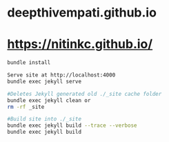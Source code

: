 # deepthivempati.github.io
# https://nitinkc.github.io/
```sh
bundle install 

Serve site at http://localhost:4000
bundle exec jekyll serve

#Deletes Jekyll generated old ./_site cache folder
bundle exec jekyll clean or 
rm -rf _site 

#Build site into ./_site
bundle exec jekyll build --trace --verbose
bundle exec jekyll build
```

